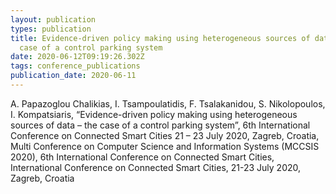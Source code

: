 ```yaml
---
layout: publication
types: publication
title: Evidence-driven policy making using heterogeneous sources of data – the
  case of a control parking system
date: 2020-06-12T09:19:26.302Z
tags: conference_publications
publication_date: 2020-06-11
---
```

A. Papazoglou Chalikias, I. Tsampoulatidis, F. Tsalakanidou, S. Nikolopoulos, I. Kompatsiaris, “Evidence-driven policy making using heterogeneous sources of data – the case of a control parking system”, 6th International Conference on Connected Smart Cities 21 – 23 July 2020, Zagreb, Croatia, Multi Conference on Computer Science and Information Systems (MCCSIS 2020), 6th International Conference on Connected Smart Cities, International Conference on Connected Smart Cities, 21-23 July 2020, Zagreb, Croatia